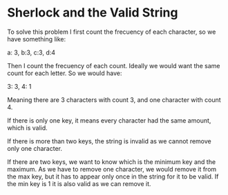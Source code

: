 # Sherlock and the Valid String
To solve this problem I first count the frecuency of each character, so we have something like:

a: 3, b:3, c:3, d:4

Then I count the frecuency of each count. Ideally we would want the same count for each letter. So we would have:

3: 3, 4: 1

Meaning there are 3 characters with count 3, and one character with count 4. 

If there is only one key, it means every character had the same amount, which is valid.

If there is more than two keys, the string is invalid as we cannot remove only one character.

If there are two keys, we want to know which is the minimum key and the maximum. As we have to remove one character, we would remove it from the max key, but it has to appear only once in the string for it to be valid. If the min key is 1 it is also valid as we can remove it. 

